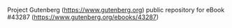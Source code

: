 Project Gutenberg (https://www.gutenberg.org) public repository for eBook #43287 (https://www.gutenberg.org/ebooks/43287)
